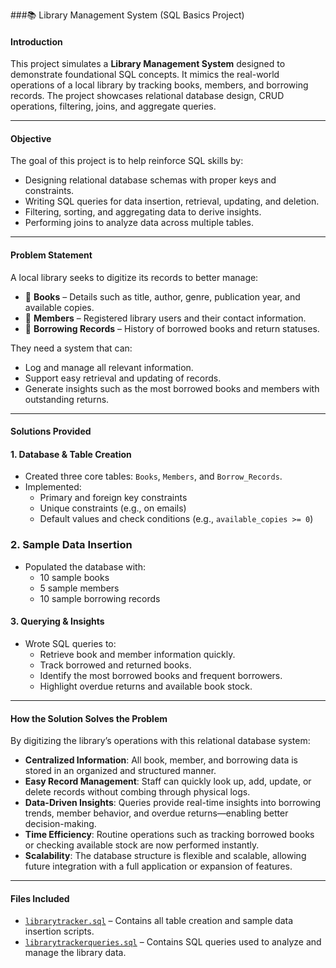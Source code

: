 ###📚 Library Management System (SQL Basics Project)

#### Introduction

This project simulates a **Library Management System** designed to demonstrate foundational SQL concepts. It mimics the real-world operations of a local library by tracking books, members, and borrowing records. The project showcases relational database design, CRUD operations, filtering, joins, and aggregate queries.

---

#### Objective

The goal of this project is to help reinforce SQL skills by:

- Designing relational database schemas with proper keys and constraints.
- Writing SQL queries for data insertion, retrieval, updating, and deletion.
- Filtering, sorting, and aggregating data to derive insights.
- Performing joins to analyze data across multiple tables.

---

#### Problem Statement

A local library seeks to digitize its records to better manage:

- 📘 **Books** – Details such as title, author, genre, publication year, and available copies.
- 👥 **Members** – Registered library users and their contact information.
- 📄 **Borrowing Records** – History of borrowed books and return statuses.

They need a system that can:
- Log and manage all relevant information.
- Support easy retrieval and updating of records.
- Generate insights such as the most borrowed books and members with outstanding returns.

---

#### Solutions Provided

#### 1. Database & Table Creation

- Created three core tables: `Books`, `Members`, and `Borrow_Records`.
- Implemented:
  - Primary and foreign key constraints
  - Unique constraints (e.g., on emails)
  - Default values and check conditions (e.g., `available_copies >= 0`)

### 2. Sample Data Insertion

- Populated the database with:
  - 10 sample books
  - 5 sample members
  - 10 sample borrowing records
  
#### 3. Querying & Insights

- Wrote SQL queries to:
  - Retrieve book and member information quickly.
  - Track borrowed and returned books.
  - Identify the most borrowed books and frequent borrowers.
  - Highlight overdue returns and available book stock.

---

#### How the Solution Solves the Problem

By digitizing the library’s operations with this relational database system:

- **Centralized Information**: All book, member, and borrowing data is stored in an organized and structured manner.
- **Easy Record Management**: Staff can quickly look up, add, update, or delete records without combing through physical logs.
- **Data-Driven Insights**: Queries provide real-time insights into borrowing trends, member behavior, and overdue returns—enabling better decision-making.
- **Time Efficiency**: Routine operations such as tracking borrowed books or checking available stock are now performed instantly.
- **Scalability**: The database structure is flexible and scalable, allowing future integration with a full application or expansion of features.

---

#### Files Included

- [`librarytracker.sql`](./librarytracker.sql) – Contains all table creation and sample data insertion scripts.
- [`librarytrackerqueries.sql`](./librarytrackerqueries.sql) – Contains SQL queries used to analyze and manage the library data.

